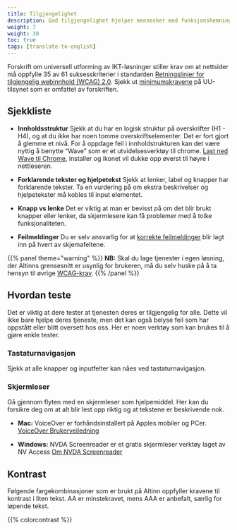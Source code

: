 ```yaml
---
title: Tilgjengelighet
description: God tilgjengelighet hjelper mennesker med funksjonshemninger å oppfatte innholdet vårt på en meningsfull måte. Ved å bruke Altinn 3 får du mye på kjøpet, men noen ting må du fortsatt huske på selv. 
weight: 7
weight: 30
toc: true
tags: [translate-to-english]
---
```


Forskrift om universell utforming av IKT-løsninger stiller krav om at nettsider må oppfylle 35 av 61 suksesskriterier 
i standarden [Retningslinjer for tilgjengelig webinnhold (WCAG) 2.0](https://www.w3.org/Translations/WCAG20-no/). Sjekk 
ut [minimumskravene](https://www.uutilsynet.no/wcag-standarden/wcag-20-standarden/86) på UU-tilsynet som er omfattet 
av forskriften.
## Sjekkliste

- **Innholdsstruktur** Sjekk at du har en logisk struktur på overskrifter (H1 - H4), og at du ikke har noen tomme 
overskriftselementer. Det er fort gjort å glemme et nivå. For å oppdage feil i innholdstrukturen kan det være nyttig å 
benytte “Wave” som er et utvidelsesverktøy til chrome. [Last ned Wave til Chrome], installer og ikonet vil dukke opp 
øverst til høyre i nettleseren.

[Last ned Wave til Chrome]: https://chrome.google.com/webstore/detail/wave-evaluation-tool/jbbplnpkjmmeebjpijfedlgcdilocofh

- **Forklarende tekster og hjelpetekst** Sjekk at lenker, label og knapper har forklarende tekster. Ta en vurdering på 
om ekstra beskrivelser og hjelpetekster må kobles til input elementet.

- **Knapp vs lenke** Det er viktig at man er bevisst på om det blir brukt knapper eller lenker, da skjermlesere kan 
få problemer med å tolke funksjonaliteten. 

- **Feilmeldinger** Du er selv ansvarlig for at 
[korrekte feilmeldinger](../ui-components/#feilmeldinger) 
blir lagt inn på hvert av skjemafeltene. 


{{% panel theme="warning" %}}
**NB:** Skal du lage tjenester i egen løsning, der Altinns grensesnitt er usynlig for brukeren, må du selv huske på å 
ta hensyn til øvrige [WCAG-krav](https://www.uutilsynet.no/wcag-standarden/nettsteder/711). 
{{% /panel %}}

## Hvordan teste
Det er viktig at dere tester at tjenesten deres er tilgjengelig for alle. Dette vil ikke bare hjelpe deres tjeneste, 
men det kan også belyse feil som har oppstått eller blitt oversett hos oss. Her er noen verktøy som kan brukes til 
å gjøre enkle tester.
### Tastaturnavigasjon
Sjekk at alle knapper og inputfelter kan nåes ved tastaturnavigasjon.

### Skjermleser
Gå gjennom flyten med en skjermleser som hjelpemiddel. Her kan du forsikre deg om at alt blir lest opp riktig og at 
tekstene er beskrivende nok. 

- **Mac:** VoiceOver er forhåndsinstallert på Apples mobiler og PCer. 
[VoiceOver Brukerveiledning](https://support.apple.com/no-no/guide/voiceover/welcome/mac)

- **Windows:** NVDA Screenreader er et gratis skjermleser verktøy laget av NV Access 
[Om NVDA Screenreader](https://www.nvaccess.org/about-nvda/)

## Kontrast

Følgende fargekombinasjoner som er brukt på Altinn oppfyller kravene til kontrast i liten tekst. AA er minstekravet, 
mens AAA er anbefalt, særlig for løpende tekst.

{{% colorcontrast %}}